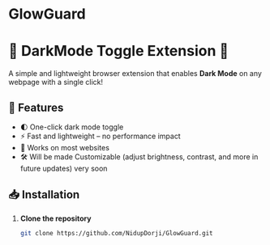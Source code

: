 # GlowGuard
# 🌙 DarkMode Toggle Extension 🚀  

A simple and lightweight browser extension that enables **Dark Mode** on any webpage with a single click!  

## 🌟 Features  
- 🌓 One-click dark mode toggle  
- ⚡ Fast and lightweight – no performance impact  
- 🎨 Works on most websites  
- 🛠️ Will be made Customizable (adjust brightness, contrast, and more in future updates) very soon

## 📥 Installation  
1. **Clone the repository**  
   ```sh
   git clone https://github.com/NidupDorji/GlowGuard.git
